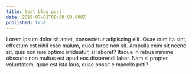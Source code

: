 ```yaml
---
title: test blog post!
date: 2019-07-01T00:00:00.000Z
published: true
---
```

Lorem ipsum dolor sit amet, consectetur adipiscing elit. Quae cum ita sint, effectum est nihil esse malum, quod turpe non sit. Ampulla enim sit necne sit, quis non iure optimo irrideatur, si laboret? Itaque in rebus minime obscuris non multus est apud eos disserendi labor. Nam si propter voluptatem, quae est ista laus, quae possit e macello peti?
